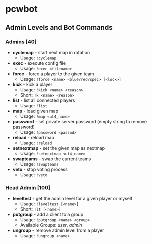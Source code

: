 # pcwbot

## Admin Levels and Bot Commands


### Admins [40]

- **cyclemap** - start next map in rotation
	- Usage: `!cyclemap`
- **exec** - execute config file
	- Usage: `!exec <filename>`
- **force** - force a player to the given team
	- Usage: `!force <name> <blue/red/spec> [<lock>]`
- **kick** - kick a player
	- Usage: `!kick <name> <reason>`
	- Short: `!k <name> <reason>`
- **list** - list all connected players
	- Usage: `!list`
- **map** - load given map
	- Usage: `!map <ut4_name>`
- **password** - set private server password (empty string to remove password)
	- Usage: `!password <passwd>`
- **reload** - reload map
	- Usage: `!reload`
- **setnextmap** - set the given map as nextmap
	- Usage: `!setnextmap <ut4_name>`
- **swapteams** - swap the current teams
	- Usage: `!swapteams`
- **veto** - stop voting process
	- Usage: `!veto`


### Head Admin [100]

- **leveltest** - get the admin level for a given player or myself
	- Usage: `!leveltest [<name>]`
	- Short: `!lt [<name>]`
- **putgroup** - add a client to a group
	- Usage: `!putgroup <name> <group>`
	- Available Groups: _user_, _admin_
- **ungroup** - remove admin level from a player
	- Usage: `!ungroup <name>`
